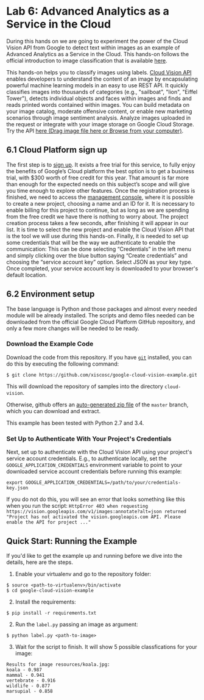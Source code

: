 # Lab 6: Advanced Analytics as a Service in the Cloud

During this hands on we are going to experiment the power of the Cloud Vision API from Google to detect text within images as an example of Advanced Analytics as a Service in the Cloud. 
This hands-on follows the official introduction to image classification that is available [here]( https://cloud.google.com/vision/docs/detecting-labels).


This hands-on helps you to classify images using labels. [Cloud Vision API](https://cloud.google.com/vision/) enables developers to understand the content of an image by encapsulating powerful machine learning models in an easy to use REST API. It quickly classifies images into thousands of categories (e.g., "sailboat", "lion", "Eiffel Tower"), detects individual objects and faces within images and finds and reads printed words contained within images. You can build metadata on your image catalog, moderate offensive content, or enable new marketing scenarios through image sentiment analysis. Analyze images uploaded in the request or integrate with your image storage on Google Cloud Storage. Try the API [here (Drag image file here or Browse from your computer)](https://cloud.google.com/vision/).


## 6.1 Cloud Platform sign up
The first step is to [sign up]( https://cloud.google.com/vision/). It exists a free trial for this service, to fully enjoy the benefits of Google’s Cloud platform the best option is to get a business trial, with $300 worth of free credit for this year. That amount is far more than enough for the expected needs on this subject’s scope and will give you time enough to explore other features. Once the registration process is finished, we need to access the [management console]( https://console.cloud.google.com/home), where it is possible to create a new project, choosing a name and an ID for it. It is necessary to enable billing for this project to continue, but as long as we are spending from the free credit we have there is nothing to worry about.
The project creation process takes a few seconds, after finishing it will appear in our list. It is time to select the new project and enable the Cloud Vision API that is the tool we will use during this hands-on. Finally, it is needed to set up some credentials that will be the way we authenticate to enable the communication: This can be done selecting “Credentials” in the left menu and simply clicking over the blue button saying “Create credentials” and choosing the “service account key” option.  Select JSON as your key type. Once completed, your service account key is downloaded to your browser's default location.

## 6.2 Environment setup
The base language is Python and those packages and almost every needed module will be already installed. The scripts and demo files needed can be downloaded from the official Google Cloud Platform GitHub repository, and only a few more changes will be needed to be ready.

### Download the Example Code

Download the code from this repository.
If you have [`git`](https://git-scm.com/) installed, you can do this by executing the following command:

```$ git clone https://github.com/xiscosc/google-cloud-vision-example.git```

This will download the repository of samples into the directory
`cloud-vision`.

Otherwise, github offers an
[auto-generated zip file](https://github.com/xiscosc/google-cloud-vision-example/archive/master.zip) of the
`master` branch, which you can download and extract.


This example has been tested with Python 2.7 and 3.4.

### Set Up to Authenticate With Your Project's Credentials

Next, set up to authenticate with the Cloud Vision API using your project's
service account credentials. E.g., to authenticate locally, set
the `GOOGLE_APPLICATION_CREDENTIALS` environment variable to point to your
downloaded service account credentials before running this example:

```export GOOGLE_APPLICATION_CREDENTIALS=/path/to/your/credentials-key.json```

If you do not do this, you will see an error that looks something like this when
you run the script:
`HttpError 403 when requesting
https://vision.googleapis.com/v1/images:annotate?alt=json returned
"Project has not activated the vision.googleapis.com API. Please enable the API
for project ..."`


## Quick Start: Running the Example ##

If you'd like to get the example up and running before we dive into the
details, here are the steps.

1. Enable your virtualenv and go to the repository folder:
```
$ source <path-to-virtualenv>/bin/activate
$ cd google-cloud-vision-example
```

2. Install the requirements:
```
$ pip install -r requirements.txt
```

2. Run the `label.py` passing an image as argument:
```
$ python label.py <path-to-image>
```

3. Wait for the script to finish. It will show 5 possible classfications for your image:
```
Results for image resources/koala.jpg:
koala - 0.987
mammal - 0.941
vertebrate - 0.916
wildlife - 0.877
marsupial - 0.858
```

